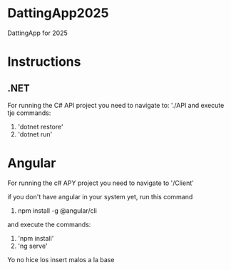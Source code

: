 # DattingApp2025
DattingApp for 2025

# Instructions
## .NET
For running the C# API project you need to navigate to:
'./API and execute tje commands:

1. 'dotnet restore'
1. 'dotnet run'

# Angular
For running the c# APY project you need to navigate to '/Client' 

if you don't have angular in your system yet, run this command
1. npm install -g @angular/cli

and execute the commands:

1. 'npm install'
1. 'ng serve' 

Yo no hice los insert malos a la base